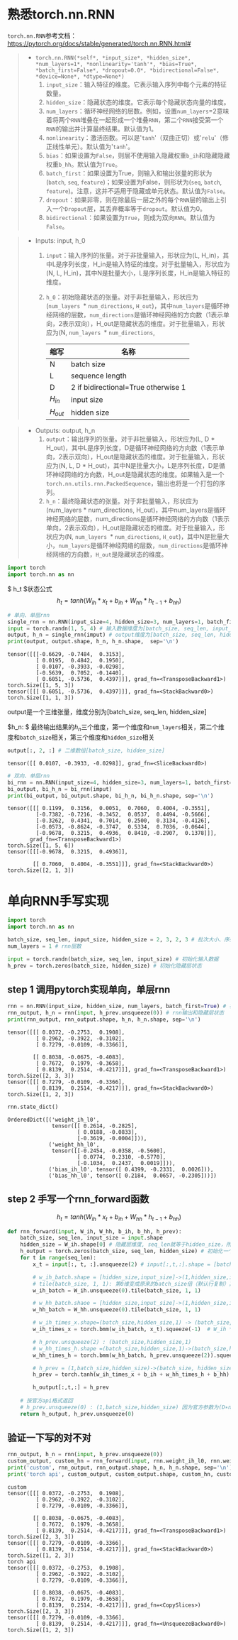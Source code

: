 # 熟悉torch.nn.RNN

`torch.nn.RNN`参考文档：https://pytorch.org/docs/stable/generated/torch.nn.RNN.html#

> - `torch.nn.RNN(*self*, *input_size*, *hidden_size*, *num_layers=1*, *nonlinearity='tanh'*, *bias=True*, *batch_first=False*, *dropout=0.0*, *bidirectional=False*, *device=None*, *dtype=None*)`
>     1. `input_size`：输入特征的维度。它表示输入序列中每个元素的特征数量。
>     2. `hidden_size`：隐藏状态的维度。它表示每个隐藏状态向量的维度。
>     3. `num_layers`：循环神经网络的层数。例如，设置`num_layers`=2意味着将两个`RNN`堆叠在一起形成一个堆叠`RNN`，第二个`RNN`接受第一个`RNN`的输出并计算最终结果。默认值为1。
>     4. `nonlinearity`：激活函数。可以是'`tanh`'（双曲正切）或'`relu`'（修正线性单元）。默认值为'`tanh`'。
>     5. `bias`：如果设置为`False`，则层不使用输入隐藏权重`b_ih`和隐藏隐藏权重`b_hh`。默认值为`True`。
>     6. `batch_first`：如果设置为True，则输入和输出张量的形状为(`batch`, `seq`, `feature`)；如果设置为False，则形状为(`seq`, `batch`, `feature`)。注意，这并不适用于隐藏或单元状态。默认值为`False`。
>     7. `dropout`：如果非零，则在除最后一层之外的每个`RNN`层的输出上引入一个`Dropout`层，其丢弃概率等于`dropout`。默认值为0。
>     8. `bidirectional`：如果设置为`True`，则成为双向`RNN`。默认值为`False`。

>- Inputs: input, h_0
>
>    1. `input`：输入序列的张量。对于非批量输入，形状应为(L, H_in)，其中L是序列长度，H_in是输入特征的维度。对于批量输入，形状应为(N, L, H_in)，其中N是批量大小，L是序列长度，H_in是输入特征的维度。
>
>    2. `h_0`：初始隐藏状态的张量。对于非批量输入，形状应为(`num_layers `* `num_directions`, `H_out`)，其中`num_layers`是循环神经网络的层数，`num_directions`是循环神经网络的方向数（1表示单向，2表示双向），H_out是隐藏状态的维度。对于批量输入，形状应为(N, `num_layers `* `num_directions`,
>
>        | 缩写      | 名称                                |
>        | --------- | ----------------------------------- |
>        | N         | batch size                          |
>        | L         | sequence length                     |
>        | D         | 2 if bidirectional=True otherwise 1 |
>        | $H_{in}$  | input size                          |
>        | $H_{out}$ | hidden size                         |

> - Outputs: output, h_n
>     1. `output`：输出序列的张量。对于非批量输入，形状应为(L, D * H_out)，其中L是序列长度，D是循环神经网络的方向数（1表示单向，2表示双向），H_out是隐藏状态的维度。对于批量输入，形状应为(N, L, D * H_out)，其中N是批量大小，L是序列长度，D是循环神经网络的方向数，H_out是隐藏状态的维度。如果输入是一个`torch.nn.utils.rnn.PackedSequence`，输出也将是一个打包的序列。
>     2. `h_n`：最终隐藏状态的张量。对于非批量输入，形状应为(num_layers * num_directions, H_out)，其中num_layers是循环神经网络的层数，num_directions是循环神经网络的方向数（1表示单向，2表示双向），H_out是隐藏状态的维度。对于批量输入，形状应为(N, `num_layers `* `num_directions`, `H_out`)，其中N是批量大小，`num_layers`是循环神经网络的层数，`num_directions`是循环神经网络的方向数，`H_out`是隐藏状态的维度。

```python
import torch
import torch.nn as nn
```

$ h_t $状态公式
$$
h_t = tanh(W_{ih}*x_t+b_{ih}+W_{hh}*h_{t-1}+b_{hh})
$$


```python
# 单向、单层rnn
single_rnn = nn.RNN(input_size=4, hidden_size=3, num_layers=1, batch_first=True) # batch_first=True表示输入数据的维度为[batch_size, seq_len, input_size]
input = torch.randn(1, 5, 4) # 输入数据维度为[batch_size, seq_len, input_size]
output, h_n = single_rnn(imput) # output维度为[batch_size, seq_len, hidden_size=3]，h_n维度为[num_layers=1, batch_size, hidden_size=3]
print(output, output.shape, h_n, h_n.shape,  sep='\n')
```

    tensor([[[-0.6629, -0.7484,  0.3153],
             [ 0.0195,  0.4842,  0.1950],
             [ 0.0107, -0.3933, -0.0298],
             [-0.5639,  0.7052, -0.1440],
             [ 0.6051, -0.5736,  0.4397]]], grad_fn=<TransposeBackward1>)
    torch.Size([1, 5, 3])
    tensor([[[ 0.6051, -0.5736,  0.4397]]], grad_fn=<StackBackward0>)
    torch.Size([1, 1, 3])


output是一个三维张量，维度分别为[batch_size, seq_len, hidden_size]

$h_n: $ 最终输出结果的$h_n$三个维度，第一个维度和`num_layers`相关，第二个维度和`batch_size`相关，第三个维度和`hidden_size`相关


```python
output[:, 2, :] # 二维数组[batch_size, hidden_size]
```


    tensor([[ 0.0107, -0.3933, -0.0298]], grad_fn=<SliceBackward0>)


```python
# 双向、单层rnn
bi_rnn = nn.RNN(input_size=4, hidden_size=3, num_layers=1, batch_first=True, bidirectional=True)
bi_output, bi_h_n = bi_rnn(imput)
print(bi_output, bi_output.shape, bi_h_n, bi_h_n.shape, sep='\n')
```

    tensor([[[ 0.1199,  0.3156,  0.0051,  0.7060,  0.4004, -0.3551],
             [-0.7382, -0.7216, -0.3452,  0.0537,  0.4494, -0.5666],
             [-0.3262,  0.4341,  0.7014,  0.2500,  0.3134, -0.4126],
             [-0.0573, -0.8624, -0.3747,  0.5334,  0.7036, -0.0644],
             [-0.9678,  0.3215,  0.4936,  0.8410, -0.2907,  0.1378]]],
           grad_fn=<TransposeBackward1>)
    torch.Size([1, 5, 6])
    tensor([[[-0.9678,  0.3215,  0.4936]],
    
            [[ 0.7060,  0.4004, -0.3551]]], grad_fn=<StackBackward0>)
    torch.Size([2, 1, 3])


# 单向RNN手写实现


```python
import torch
import torch.nn as nn
```


```python
batch_size, seq_len, input_size, hidden_size = 2, 3, 2, 3 # 批次大小、序列长度、输入维度、隐藏层维度
num_layers = 1 # rnn层数

input = torch.randn(batch_size, seq_len, input_size) # 初始化输入数据
h_prev = torch.zeros(batch_size, hidden_size) # 初始化隐藏层状态
```

## step 1 调用pytorch实现单向，单层rnn


```python
rnn = nn.RNN(input_size, hidden_size, num_layers, batch_first=True) # 初始化rnn
rnn_output, h_n = rnn(input, h_prev.unsqueeze(0)) # rnn输出和隐藏层状态
print(rnn_output, rnn_output.shape, h_n, h_n.shape, sep='\n')
```

    tensor([[[ 0.0372, -0.2753,  0.1908],
             [ 0.2962, -0.3922, -0.3102],
             [ 0.7279, -0.0109, -0.3366]],
    
            [[ 0.8038, -0.0675, -0.4083],
             [ 0.7672,  0.1979, -0.3658],
             [ 0.8139,  0.2514, -0.4217]]], grad_fn=<TransposeBackward1>)
    torch.Size([2, 3, 3])
    tensor([[[ 0.7279, -0.0109, -0.3366],
             [ 0.8139,  0.2514, -0.4217]]], grad_fn=<StackBackward0>)
    torch.Size([1, 2, 3])

```python
rnn.state_dict()
```


    OrderedDict([('weight_ih_l0',
                  tensor([[ 0.2614, -0.2825],
                          [ 0.0188, -0.0833],
                          [-0.3619, -0.0004]])),
                 ('weight_hh_l0',
                  tensor([[-0.2454, -0.0358, -0.5600],
                          [ 0.0774,  0.2310, -0.5770],
                          [-0.1034,  0.2437,  0.0019]])),
                 ('bias_ih_l0', tensor([ 0.4399, -0.2331,  0.0026])),
                 ('bias_hh_l0', tensor([ 0.2184,  0.0657, -0.2305]))])

## step 2 手写一个rnn_forward函数

$$
h_t = tanh(W_{ih}*x_t+b_{ih}+W_{hh}*h_{t-1}+b_{hh})
$$


```python
def rnn_forward(input, W_ih, W_hh, b_ih, b_hh, h_prev):
    batch_size, seq_len, input_size = input.shape
    hidden_size = W_ih.shape[0] # 隐藏层维度, seq_len就等于hidden_size，所以是W_ih.shape[0]
    h_output = torch.zeros(batch_size, seq_len, hidden_size) # 初始化一个输出矩阵output 看官方参数来定义
    for t in range(seq_len):
        x_t = input[:, t, :].unsqueeze(2) # input[:,t,:].shape = [batch_size,input_size] -> (batch_size,input_size,1)

        # w_ih_batch.shape = [hidden_size,input_size]->(1,hidden_size,input_size)->(batch_size,hidden_size,input_size)
        # tile(batch_size, 1, 1): 第0维变成原来的batch_size倍（默认行复制）其他两维为1保持不动-> (batch_size,hidden_size,input_size)
        w_ih_batch = W_ih.unsqueeze(0).tile(batch_size, 1, 1)

        # w_hh_batch.shaoe = [hidden_size,input_size]->(1,hidden_size,input_size)->(batch_size,hidden_size,input_size)
        w_hh_batch = W_hh.unsqueeze(0).tile(batch_size, 1, 1)

        # w_ih_times_x.shape=(batch_size,hidden_size,1) -> (batch_size,hidden_size)
        w_ih_times_x = torch.bmm(w_ih_batch, x_t).squeeze(-1)  # W_ih * x_t

        # h_prev.unsqueeze(2) : (batch_size,hidden_size,1)
        # w_hh_times_h.shape =(batch_size,hidden_size,1)->(batch_size,hidden_size)
        w_hh_times_h = torch.bmm(w_hh_batch, h_prev.unsqueeze(2)).squeeze(-1)

        # h_prev = (1,batch_size,hidden_size)->(batch_size, hidden_size)
        h_prev = torch.tanh(w_ih_times_x + b_ih + w_hh_times_h + b_hh)

        h_output[:,t,:] = h_prev
        
    # 按官方api格式返回
    # h_prev.unsqueeze(0) : (1,batch_size,hidden_size) 因为官方参数为(D∗num_layers,bs,hidden_size)
    return h_output, h_prev.unsqueeze(0)
```

## 验证一下写的对不对


```python
rnn_output, h_n = rnn(input, h_prev.unsqueeze(0))
custom_output, custom_hn = rnn_forward(input, rnn.weight_ih_l0, rnn.weight_hh_l0, rnn.bias_ih_l0, rnn.bias_hh_l0, h_prev)
print('custom', rnn_output, rnn_output.shape, h_n, h_n.shape, sep='\n')
print('torch api', custom_output, custom_output.shape, custom_hn, custom_hn.shape, sep='\n')
```

    custom
    tensor([[[ 0.0372, -0.2753,  0.1908],
             [ 0.2962, -0.3922, -0.3102],
             [ 0.7279, -0.0109, -0.3366]],
    
            [[ 0.8038, -0.0675, -0.4083],
             [ 0.7672,  0.1979, -0.3658],
             [ 0.8139,  0.2514, -0.4217]]], grad_fn=<TransposeBackward1>)
    torch.Size([2, 3, 3])
    tensor([[[ 0.7279, -0.0109, -0.3366],
             [ 0.8139,  0.2514, -0.4217]]], grad_fn=<StackBackward0>)
    torch.Size([1, 2, 3])
    torch api
    tensor([[[ 0.0372, -0.2753,  0.1908],
             [ 0.2962, -0.3922, -0.3102],
             [ 0.7279, -0.0109, -0.3366]],
    
            [[ 0.8038, -0.0675, -0.4083],
             [ 0.7672,  0.1979, -0.3658],
             [ 0.8139,  0.2514, -0.4217]]], grad_fn=<CopySlices>)
    torch.Size([2, 3, 3])
    tensor([[[ 0.7279, -0.0109, -0.3366],
             [ 0.8139,  0.2514, -0.4217]]], grad_fn=<UnsqueezeBackward0>)
    torch.Size([1, 2, 3])

